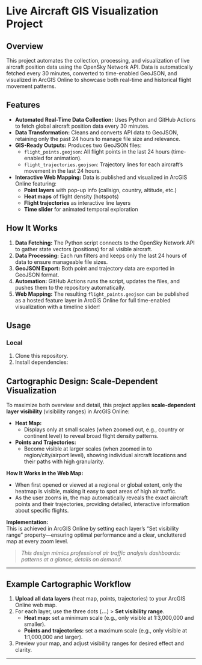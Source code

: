 # Live Aircraft GIS Visualization Project

## Overview

This project automates the collection, processing, and visualization of live aircraft position data using the OpenSky Network API. Data is automatically fetched every 30 minutes, converted to time-enabled GeoJSON, and visualized in ArcGIS Online to showcase both real-time and historical flight movement patterns.

## Features

- **Automated Real-Time Data Collection:** Uses Python and GitHub Actions to fetch global aircraft position data every 30 minutes.
- **Data Transformation:** Cleans and converts API data to GeoJSON, retaining only the past 24 hours to manage file size and relevance.
- **GIS-Ready Outputs:** Produces two GeoJSON files:
  - `flight_points.geojson`: All flight points in the last 24 hours (time-enabled for animation).
  - `flight_trajectories.geojson`: Trajectory lines for each aircraft’s movement in the last 24 hours.
- **Interactive Web Mapping:** Data is published and visualized in ArcGIS Online featuring:
  - **Point layers** with pop-up info (callsign, country, altitude, etc.)
  - **Heat maps** of flight density (hotspots)
  - **Flight trajectories** as interactive line layers
  - **Time slider** for animated temporal exploration

## How It Works

1. **Data Fetching:** The Python script connects to the OpenSky Network API to gather state vectors (positions) for all visible aircraft.
2. **Data Processing:** Each run filters and keeps only the last 24 hours of data to ensure manageable file sizes.
3. **GeoJSON Export:** Both point and trajectory data are exported in GeoJSON format.
4. **Automation:** GitHub Actions runs the script, updates the files, and pushes them to the repository automatically.
5. **Web Mapping:** The resulting `flight_points.geojson` can be published as a hosted feature layer in ArcGIS Online for full time-enabled visualization with a timeline slider!

## Usage

### Local

1. Clone this repository.
2. Install dependencies:


## Cartographic Design: Scale-Dependent Visualization

To maximize both overview and detail, this project applies **scale-dependent layer visibility** (visibility ranges) in ArcGIS Online:

- **Heat Map:**  
  - Displays only at small scales (when zoomed out, e.g., country or continent level) to reveal broad flight density patterns.
- **Points and Trajectories:**  
  - Become visible at larger scales (when zoomed in to region/city/airport level), showing individual aircraft locations and their paths with high granularity.

**How It Works in the Web Map:**
- When first opened or viewed at a regional or global extent, only the heatmap is visible, making it easy to spot areas of high air traffic.
- As the user zooms in, the map automatically reveals the exact aircraft points and their trajectories, providing detailed, interactive information about specific flights.

**Implementation:**  
This is achieved in ArcGIS Online by setting each layer’s “Set visibility range” property—ensuring optimal performance and a clear, uncluttered map at every zoom level.

> _This design mimics professional air traffic analysis dashboards: patterns at a glance, details on demand._

---

## Example Cartographic Workflow

1. **Upload all data layers** (heat map, points, trajectories) to your ArcGIS Online web map.
2. For each layer, use the three dots (**...**) > **Set visibility range**.
   - **Heat map:** set a minimum scale (e.g., only visible at 1:3,000,000 and smaller).
   - **Points and trajectories:** set a maximum scale (e.g., only visible at 1:1,000,000 and larger).
3. Preview your map, and adjust visibility ranges for desired effect and clarity.

---

